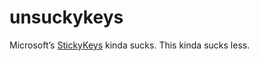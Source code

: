 # unsuckykeys

Microsoft’s [StickyKeys](https://en.wikipedia.org/wiki/Sticky_keys) kinda
sucks. This kinda sucks less.
